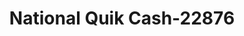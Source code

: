 ---
f_zip-code: 74063
f_state-code: OK
title: National Quik Cash-22876
f_phone: 918-245-0777
f_city-only: Sand Springs
f_address: 608 E Charles Page Blvd Sand Springs
f_location-unique-id: '22876'
slug: national-quik-cash-22876
updated-on: '2024-05-30T13:46:58.046Z'
created-on: '2024-05-30T13:36:59.803Z'
published-on: '2024-05-30T13:54:32.469Z'
f_city-state: cms/city/sand-springs-ok.md
f_company: cms/company/national-quik-cash.md
f_state: cms/state/oklahoma.md
layout: '[payday-loan].html'
tags: payday-loan
---